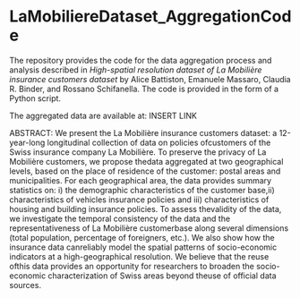 # LaMobiliereDataset_AggregationCode
The repository provides the code for the data aggregation process and analysis described in *High-spatial resolution dataset of La Mobilière insurance customers dataset* by Alice Battiston, Emanuele Massaro, Claudia R. Binder, and Rossano Schifanella. 
The code is provided in the form of a Python script.

The aggregated data are available at: INSERT LINK

ABSTRACT:
We present the La Mobilière insurance customers dataset: a 12-year-long longitudinal collection of data on policies ofcustomers of the Swiss insurance company La Mobilière. 
To preserve the privacy of La Mobilière customers, we propose thedata aggregated at two geographical levels, based on the place of residence of the customer: postal areas and municipalities.
For each geographical area, the data provides summary statistics on: i) the demographic characteristics of the customer base,ii) characteristics of vehicles insurance policies and iii) characteristics of housing and building insurance policies. 
To assess thevalidity of the data, we investigate the temporal consistency of the data and the representativeness of La Mobilière customerbase along several dimensions (total population, percentage of foreigners, etc.). We also show how the insurance data canreliably model the spatial patterns of socio-economic indicators at a high-geographical resolution. 
We believe that the reuse ofthis data provides an opportunity for researchers to broaden the socio-economic characterization of Swiss areas beyond theuse of official data sources.
